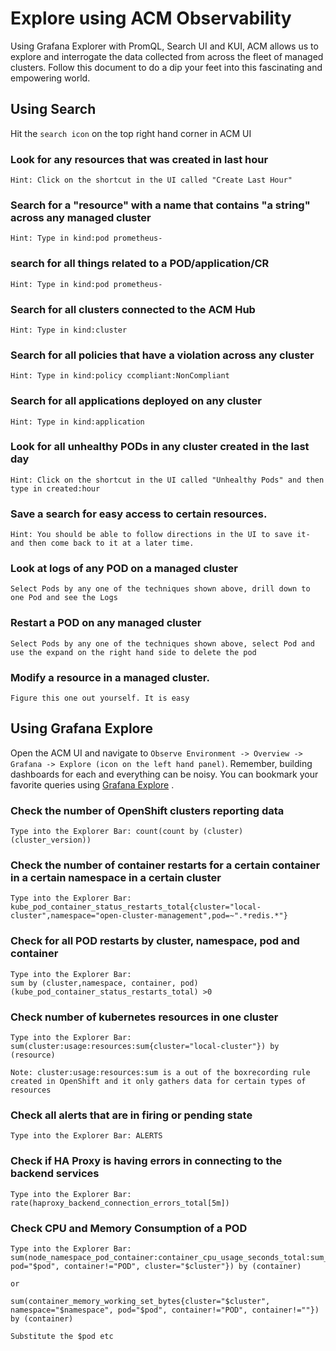 # Explore using ACM Observability

Using Grafana Explorer with PromQL, Search UI and KUI, ACM allows us to explore and interrogate the data collected from across the fleet of managed clusters. Follow this document to do a dip your feet into this fascinating and empowering world.

## Using Search
Hit the `search icon` on the top right hand corner in ACM UI

### Look for any resources that was created in last hour
```
Hint: Click on the shortcut in the UI called "Create Last Hour"
```
### Search for a "resource" with a name that contains "a string" across any managed cluster
```
Hint: Type in kind:pod prometheus-
```
### search for all things related to a POD/application/CR
```
Hint: Type in kind:pod prometheus-
```
### Search for all clusters connected to the ACM Hub
```
Hint: Type in kind:cluster
```
### Search for all policies that have a violation across any cluster
```
Hint: Type in kind:policy ccompliant:NonCompliant
```
### Search for all applications deployed on any cluster
```
Hint: Type in kind:application
```
### Look for all unhealthy PODs in any cluster created in the last day
```
Hint: Click on the shortcut in the UI called "Unhealthy Pods" and then type in created:hour
```
### Save a search for easy access to certain resources.
```
Hint: You should be able to follow directions in the UI to save it- and then come back to it at a later time.
```
### Look at logs of any POD on a managed cluster
```
Select Pods by any one of the techniques shown above, drill down to one Pod and see the Logs
```
### Restart a POD on any managed cluster
```
Select Pods by any one of the techniques shown above, select Pod and use the expand on the right hand side to delete the pod
```
### Modify a resource in a managed cluster.
```
Figure this one out yourself. It is easy
```

## Using Grafana Explore
Open the ACM UI and navigate to `Observe Environment -> Overview -> Grafana -> Explore (icon on the left hand panel)`. Remember, building dashboards for each and everything can be noisy. You can bookmark your favorite queries using [Grafana Explore](https://grafana.com/docs/grafana/latest/explore/) .

### Check the number of OpenShift clusters reporting data
```
Type into the Explorer Bar: count(count by (cluster) (cluster_version))
```

### Check the number of container restarts for a certain container in a certain namespace in a certain cluster
```
Type into the Explorer Bar: kube_pod_container_status_restarts_total{cluster="local-cluster",namespace="open-cluster-management",pod=~".*redis.*"}
```
### Check for all POD restarts by cluster, namespace, pod and container
```
Type into the Explorer Bar: 
sum by (cluster,namespace, container, pod) (kube_pod_container_status_restarts_total) >0
```

### Check number of kubernetes resources in one cluster
```
Type into the Explorer Bar: 
sum(cluster:usage:resources:sum{cluster="local-cluster"}) by (resource)
```
```
Note: cluster:usage:resources:sum is a out of the boxrecording rule created in OpenShift and it only gathers data for certain types of resources
```
### Check all alerts that are in firing or pending state
```
Type into the Explorer Bar: ALERTS
```

### Check if HA Proxy is having errors in connecting to the backend services
```
Type into the Explorer Bar: rate(haproxy_backend_connection_errors_total[5m])
```

### Check CPU and Memory Consumption of a POD
```
Type into the Explorer Bar: 
sum(node_namespace_pod_container:container_cpu_usage_seconds_total:sum_rate{namespace="$namespace", pod="$pod", container!="POD", cluster="$cluster"}) by (container)
```
```
or
```
```
sum(container_memory_working_set_bytes{cluster="$cluster", namespace="$namespace", pod="$pod", container!="POD", container!=""}) by (container)
```
```
Substitute the $pod etc 
```



